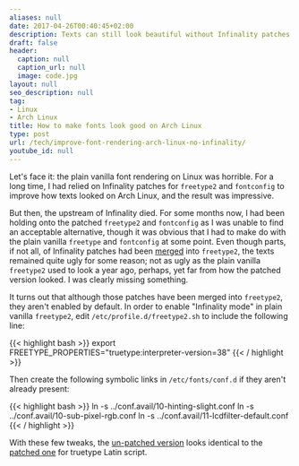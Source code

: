 ```yaml
---
aliases: null
date: 2017-04-26T00:40:45+02:00
description: Texts can still look beautiful without Infinality patches
draft: false
header:
  caption: null
  caption_url: null
  image: code.jpg
layout: null
seo_description: null
tag:
- Linux
- Arch Linux
title: How to make fonts look good on Arch Linux
type: post
url: /tech/improve-font-rendering-arch-linux-no-infinality/
youtube_id: null
---
```

Let's face it: the plain vanilla font rendering on Linux was horrible. For a long time, I had relied on Infinality patches for ```freetype2``` and ```fontconfig``` to improve how texts looked on Arch Linux, and the result was impressive.

But then, the upstream of Infinality died. For some months now, I had been holding onto the patched ```freetype2``` and ```fontconfig``` as I was unable to find an acceptable alternative, though it was obvious that I had to make do with the plain vanilla ```freetype``` and ```fontconfig``` at some point. Even though parts, if not all, of Infinality patches had been [merged](https://git.savannah.gnu.org/cgit/freetype/freetype2.git/log/?qt=grep&q=infinality) into ```freetype2```, the texts remained quite ugly for some reason; not as ugly as the plain vanilla ```freetype2``` used to look a year ago, perhaps, yet far from how the patched version looked. I was clearly missing something.

It turns out that although those patches have been merged into ```freetype2```, they aren't enabled by default. In order to enable "Infinality mode" in plain vanilla ```freetype2```, edit ```/etc/profile.d/freetype2.sh``` to include the following line:

{{< highlight bash >}}
export FREETYPE_PROPERTIES="truetype:interpreter-version=38"
{{< / highlight >}}

Then create the following symbolic links in ```/etc/fonts/conf.d``` if they aren't already present:

{{< highlight bash >}}
ln -s ../conf.avail/10-hinting-slight.conf
ln -s ../conf.avail/10-sub-pixel-rgb.conf
ln -s ../conf.avail/11-lcdfilter-default.conf
{{< / highlight >}}

With these few tweaks, the [un-patched version](/assets/img/vanilla.jpg) looks identical to the [patched one](/assets/img/infinality.jpg) for truetype Latin script.
